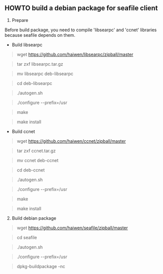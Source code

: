 ## HOWTO build a debian package for seafile client

1. Prepare

Before build package, you need to compile 'libsearpc' and 'ccnet' libraries because seafile depends on them.

* Build libsearpc

> wget https://github.com/haiwen/libsearpc/zipball/master

> tar zxf libsearpc.tar.gz

> mv libsearpc deb-libsearpc

> cd deb-libsearpc

> ./autogen.sh

> ./configure --prefix=/usr

> make

> make install

* Build ccnet

> wget https://github.com/haiwen/ccnet/zipball/master

> tar zxf ccnet.tar.gz

> mv ccnet deb-ccnet

> cd deb-ccnet

> ./autogen.sh

> ./configure --prefix=/usr

> make

> make install

2. Build debian package

> wget https://github.com/haiwen/seafile/zipball/master

> cd seafile

> ./autogen.sh

> ./configure --prefix=/usr

> dpkg-buildpackage -nc